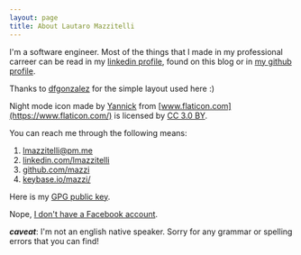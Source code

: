 ```yaml
---
layout: page
title: About Lautaro Mazzitelli
---
```


I'm a software engineer. Most of the things that I made in my professional carreer can be read in my
[linkedin profile](http://www.linkedin.com/in/lmazzitelli), found on this blog or in [my github profile](https://www.github.com/mazzi).

Thanks to [dfgonzalez](http://www.dfgonzalez.com.ar) for the simple layout used here :)

Night mode icon made by [Yannick](https://www.flaticon.com/authors/yannick) from [www.flaticon.com](https://www.flaticon.com/) is licensed by [CC 3.0 BY](http://creativecommons.org/licenses/by/3.0/).

You can reach me through the following means:

1. <lmazzitelli@pm.me>
2. [linkedin.com/lmazzitelli](https://www.linkedin.com/in/lmazzitelli)
3. [github.com/mazzi](https://www.github.com/mazzi)
4. [keybase.io/mazzi/](https://keybase.io/mazzi/)


Here is my [GPG public key](./lmazzitelli.asc).

Nope, [I don't have a Facebook account](http://edition.cnn.com/2013/02/25/opinion/rushkoff-why-im-quitting-facebook).

***caveat***: I'm not an english native speaker. Sorry for any grammar or spelling errors that you can find!
